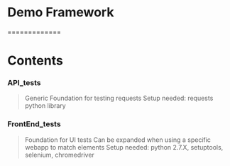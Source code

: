 # Demo Framework
=============

# Contents #

### API_tests ###

> Generic Foundation for testing requests
> Setup needed: requests python library

### FrontEnd_tests ###

> Foundation for UI tests
> Can be expanded when using a specific webapp to match elements
> Setup needed: python 2.7.X, setuptools, selenium, chromedriver
